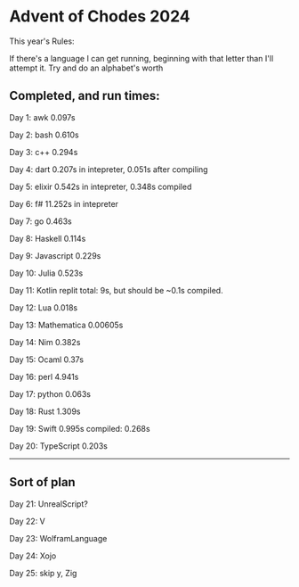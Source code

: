 # Advent of Chodes 2024

This year's Rules:

If there's a language I can get running, beginning with that letter than I'll attempt it. Try and do an alphabet's worth

## Completed, and run times: 

Day 1: awk 0.097s

Day 2: bash 0.610s

Day 3: c++ 0.294s

Day 4: dart 0.207s in intepreter, 0.051s after compiling

Day 5: elixir 0.542s in intepreter, 0.348s compiled 

Day 6: f# 11.252s in intepreter

Day 7: go 0.463s

Day 8: Haskell 0.114s

Day 9: Javascript 0.229s

Day 10: Julia 0.523s

Day 11: Kotlin replit total: 9s, but should be ~0.1s compiled.

Day 12: Lua 0.018s

Day 13: Mathematica 0.00605s

Day 14: Nim 0.382s

Day 15: Ocaml 0.37s

Day 16: perl 4.941s

Day 17: python 0.063s

Day 18: Rust 1.309s

Day 19: Swift 0.995s compiled: 0.268s

Day 20: TypeScript 0.203s

----
## Sort of plan 


Day 21: UnrealScript? 

Day 22: V 

Day 23: WolframLanguage

Day 24: Xojo

Day 25: skip y, Zig
